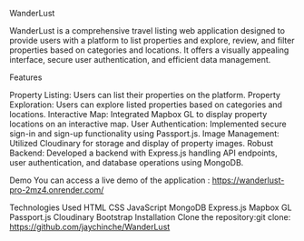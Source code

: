 WanderLust

WanderLust is a comprehensive travel listing web application designed to provide users with a platform to list properties and explore, review, and filter properties based on categories and locations. It offers a visually appealing interface, secure user authentication, and efficient data management.

Features

Property Listing: Users can list their properties on the platform.
Property Exploration: Users can explore listed properties based on categories and locations.
Interactive Map: Integrated Mapbox GL to display property locations on an interactive map.
User Authentication: Implemented secure sign-in and sign-up functionality using Passport.js.
Image Management: Utilized Cloudinary for storage and display of property images.
Robust Backend: Developed a backend with Express.js handling API endpoints, user authentication, and database operations using MongoDB.

Demo
You can access a live demo of the application : https://wanderlust-pro-2mz4.onrender.com/

Technologies Used
HTML
CSS
JavaScript
MongoDB
Express.js
Mapbox GL
Passport.js
Cloudinary
Bootstrap
Installation
Clone the repository:git clone: https://github.com/jaychinche/WanderLust
